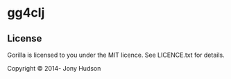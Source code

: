 # gg4clj



## License

Gorilla is licensed to you under the MIT licence. See LICENCE.txt for details.

Copyright © 2014- Jony Hudson